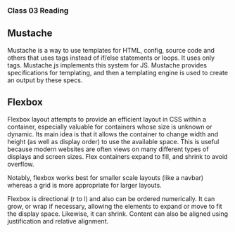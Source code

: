 ### Class 03 Reading

## Mustache

Mustache is a way to use templates for HTML, config, source code and others that uses tags instead of if/else statements or loops. It uses only tags. Mustache.js implements this system for JS. Mustache provides specifications for templating, and then a templating engine is used to create an output by these specs.

## Flexbox

Flexbox layout attempts to provide an efficient layout in CSS within a container, especially valuable for containers whose size is unknown or dynamic. Its main idea is that it allows the container to change width and height (as well as display order) to use the available space. This is useful because modern websites are often views on many different types of displays and screen sizes. Flex containers expand to fill, and shrink to avoid overflow.

Notably, flexbox works best for smaller scale layouts (like a navbar) whereas a grid is more appropriate for larger layouts. 

Flexbox is directional (r to l) and also can be ordered numerically. It can grow, or wrap if necessary, allowing the elements to expand or move to fit the display space. Likewise, it can shrink. Content can also be aligned using justification and relative alignment.